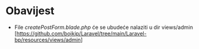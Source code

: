 <h1>Obavijest</h1>
<ul><li>File <em>createPostForm.blade.php</em> će se ubudeće nalaziti u dir views/admin [<a href="https://github.com/bojkip/Laravel/tree/main/Laravel-bp/resources/views/admin" target="_blank">https://github.com/bojkip/Laravel/tree/main/Laravel-bp/resources/views/admin</a>]</li></ul>
